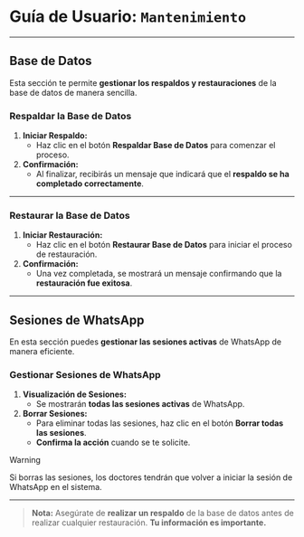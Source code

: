 # Guía de Usuario: `Mantenimiento`

---

## **Base de Datos**

Esta sección te permite **gestionar los respaldos y restauraciones** de la base de datos de manera sencilla.

### **Respaldar la Base de Datos**

1. **Iniciar Respaldo:**
   - Haz clic en el botón **Respaldar Base de Datos** para comenzar el proceso.
2. **Confirmación:**
   - Al finalizar, recibirás un mensaje que indicará que el **respaldo se ha completado correctamente**.

---

### **Restaurar la Base de Datos**

1. **Iniciar Restauración:**
   - Haz clic en el botón **Restaurar Base de Datos** para iniciar el proceso de restauración.
2. **Confirmación:**
   - Una vez completada, se mostrará un mensaje confirmando que la **restauración fue exitosa**.

---

## **Sesiones de WhatsApp**

En esta sección puedes **gestionar las sesiones activas** de WhatsApp de manera eficiente.

### **Gestionar Sesiones de WhatsApp**

1. **Visualización de Sesiones:**
   - Se mostrarán **todas las sesiones activas** de WhatsApp.
2. **Borrar Sesiones:**
   - Para eliminar todas las sesiones, haz clic en el botón **Borrar todas las sesiones**.
   - **Confirma la acción** cuando se te solicite.

> [!WARNING]
> Si borras las sesiones, los doctores tendrán que volver a iniciar la sesión de WhatsApp en el sistema.

---

> **Nota:** Asegúrate de **realizar un respaldo** de la base de datos antes de realizar cualquier restauración. **Tu información es importante.**
